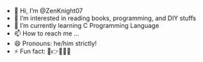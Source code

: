 - 👋 Hi, I’m @ZenKnight07
- 👀 I’m interested in reading books, programming, and DIY stuffs
- 🌱 I’m currently learning C Programming Language
- 📫 How to reach me ...
- 😄 Pronouns: he/him strictly!
- ⚡ Fun fact: 🫵👉❌🦸‍♂️

<!---
ZenKnight07/ZenKnight07 is a ✨ special ✨ repository because its `README.md` (this file) appears on your GitHub profile.
You can click the Preview link to take a look at your changes.
--->

